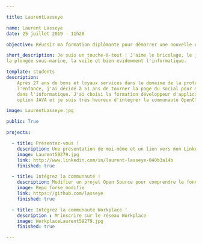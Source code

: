 ```yaml
---

title: LaurentLasseye

name: Laurent Lasseye
date: 25 juillet 2019 - 11h20

objective: Réussir ma formation diplômante pour démarrer une nouvelle carrière !

short_description: Je suis un touche-à-tout ! J'aime le bricolage, le jardinage, le théâtre,
la plongée sous-marine, la voile et bien evidemment l'informatique.

template: students
description:
    Après 27 ans de bons et loyaux services dans le domaine de la protection de
    l'enfance, j'ai décidé à 51 ans de tourner la page du social pour m'orienter
    dans l'informatique. J'ai choisi la formation développeur d'applications
    option JAVA et je suis très heureux d'intégrer la communauté OpenClassrooms. 

image: LaurentLasseye.jpg

public: True

projects:

  - title: Présentez-vous !
    description: Une présentation de moi-même et un lien vers mon LinkedIn.
    image: Laurent59279.jpg
    link: http://www.linkedin.com/in/laurent-lasseye-040b3a14b
    finished: true

  - title: Intégrez la communauté !
    description: Modifier un projet Open Source pour comprendre le fonctionnement de Git, de Github et des pull requests. 
    image: Repo_forke_modifie
    link: https://github.com/lasseye
    finished: true

  - title: Intégrez la communauté Workplace !
    description : M'inscrire sur le réseau Workplace
    image: WorkplaceLaurent59279.jpg
    finished: true

---
```

